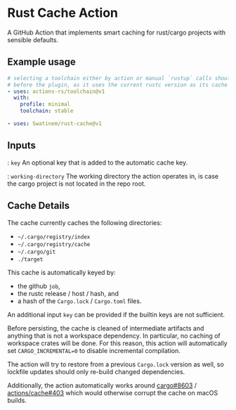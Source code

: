 # Rust Cache Action

A GitHub Action that implements smart caching for rust/cargo projects with
sensible defaults.

## Example usage

```yaml
# selecting a toolchain either by action or manual `rustup` calls should happen
# before the plugin, as it uses the current rustc version as its cache key
- uses: actions-rs/toolchain@v1
  with:
    profile: minimal
    toolchain: stable

- uses: Swatinem/rust-cache@v1
```

## Inputs

: `key`
An optional key that is added to the automatic cache key.

: `working-directory`
The working directory the action operates in, is case the cargo project is not
located in the repo root.

## Cache Details

The cache currently caches the following directories:

- `~/.cargo/registry/index`
- `~/.cargo/registry/cache`
- `~/.cargo/git`
- `./target`

This cache is automatically keyed by:

- the github `job`,
- the rustc release / host / hash, and
- a hash of the `Cargo.lock` / `Cargo.toml` files.

An additional input `key` can be provided if the builtin keys are not sufficient.

Before persisting, the cache is cleaned of intermediate artifacts and
anything that is not a workspace dependency.
In particular, no caching of workspace crates will be done. For
this reason, this action will automatically set `CARGO_INCREMENTAL=0` to
disable incremental compilation.

The action will try to restore from a previous `Cargo.lock` version as well, so
lockfile updates should only re-build changed dependencies.

Additionally, the action automatically works around
[cargo#8603](https://github.com/rust-lang/cargo/issues/8603) /
[actions/cache#403](https://github.com/actions/cache/issues/403) which would
otherwise corrupt the cache on macOS builds.

